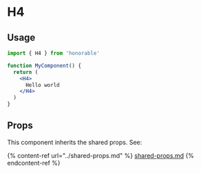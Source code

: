 # H4

## Usage

```jsx
import { H4 } from 'honorable'

function MyComponent() {
  return (
    <H4>
      Hello world
    </H4>
  )
}
```

## Props

This component inherits the shared props. See:

{% content-ref url="../shared-props.md" %}
[shared-props.md](../shared-props.md)
{% endcontent-ref %}

